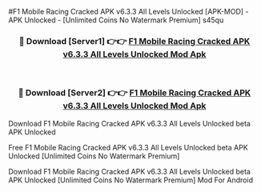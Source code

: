 #F1 Mobile Racing Cracked APK v6.3.3 All Levels Unlocked [APK-MOD] - APK Unlocked - [Unlimited Coins No Watermark Premium] s45qu



<div align="center">

<h3>🔴 Download [Server1] 👉👉 <a href="https://momento.my/?title=F1_Mobile_Racing_Cracked_APK_v6.3.3_All_Levels_Unlocked">F1 Mobile Racing Cracked APK v6.3.3 All Levels Unlocked Mod Apk</a></h3><br>

<h3>🔴 Download [Server2] 👉👉 <a href="https://momento.my/?title=F1_Mobile_Racing_Cracked_APK_v6.3.3_All_Levels_Unlocked">F1 Mobile Racing Cracked APK v6.3.3 All Levels Unlocked Mod Apk</a></h3>
</div>



Download F1 Mobile Racing Cracked APK v6.3.3 All Levels Unlocked beta APK Unlocked

Free F1 Mobile Racing Cracked APK v6.3.3 All Levels Unlocked beta APK Unlocked [Unlimited Coins No Watermark Premium]

Download F1 Mobile Racing Cracked APK v6.3.3 All Levels Unlocked beta APK Unlocked [Unlimited Coins No Watermark Premium] Mod For Android
